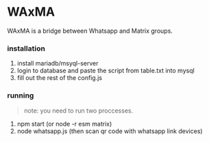 # WAxMA
WAxMA is a bridge between Whatsapp and Matrix groups.

### installation
1. install mariadb/msyql-server
2. login to database and paste the script from table.txt into mysql
3. fill out the rest of the config.js

### running
> note: you need to run two proccesses.
1. npm start (or node -r esm matrix)
2. node whatsapp.js (then scan qr code with whatsapp link devices)
